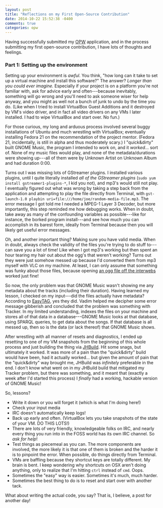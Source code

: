 ```yaml
---
layout: post
title: "Reflections on my First Open-Source Contribution"
date: 2014-10-22 15:52:38 -0400
comments: true
categories: opw
---
```

Having successfully submitted my [OPW](//gnome.org/opw/) application, and in the process submitting my first open-source contribution, I have lots of thoughts and feelings.

### Part 1: Setting up the environment

Setting up your environment is *awful*. You think, "how long can it take to set up a virtual machine and install this software?" The answer? *Longer than you could ever imagine.* Especially if your project is on a platform you're not familiar with, ask for advice early and often---because inevitably, something will go wrong and you'll need to ask someone wiser for help anyway, and you might as well not a bunch of junk to undo by the time you do. (Like when I tried to install VirtualBox Guest Additions and it destroyed by VM's video driver, and in fact all video drivers on any VMs I later installed. I had to wipe VirtualBox and start over. No fun.)<!--more-->

For those curious, my long and arduous process involved several buggy installations of Ubuntu and much wrestling with VirtualBox; eventually installing Fedora 21 on the recommendation of the project mentor. (Fedora 21, incidentally, is still in alpha and thus moderately scary.) I "quick&dirty" built GNOME Music, the program I intended to work on, and it *worked*... sort of. None of my music files would play, and none of the metadata/durations were showing up---all of them were by Unknown Artist on Unknown Album and had duration 0:00.

Turns out I was missing lots of GStreamer plugins. I installed various plugins, until I quite literally installed *all of the GStreamer plugins* (`sudo yum install gstreamer1-plugins-*`, I kid you not), and mp3's would still not play. I eventually figured out what was wrong by taking a step back from the application and attempting to play the file directly from Terminal, with `gst-launch-1.0 playbin uri=file:///home/joe/random-media-file.mp3`. The error message I got told me I needed a MPEG-1 Layer 3 Decoder, but more importantly, this step reminded me how debugging works. When in doubt, take away as many of the confounding variables as possible---like for instance, the borked program install---and see how much you can accomplish in its barest form, ideally from Terminal because then you will likely get useful error messages.

Oh, and another important thing? Making sure you have valid media. When in doubt, always check the validity of the files you're trying to do stuff to---can save you a lot of time! Like when I got mp3's working but then spent an hour tearing my hair out about the ogg's that weren't working? Turns out they were just somehow messed up because I'd converted them from mp3 myself with VLC on my machine. At least, I can only assume that something was funky about those files, because opening [an ogg file off the interwebs](//www.gnu.org/music/FreeSWSong.ogg) worked just fine!

So now, the only problem was that GNOME Music wasn't showing me any metadata about the tracks (including their duration). Having learned my lesson, I checked on my input---did the files actually have metadata? According to [EasyTAG](https://wiki.gnome.org/Apps/EasyTAG), yes they did. Vadim helped me decipher some error message gibberish and concluded that the problem was something with Tracker. In my limited understanding, indexes the files on your machine and stores all of that data in a database---GNOME Music looks at that database, using SPARQL queries, to get data about the songs. If that database is all messed up, then so is the data (or lack thereof) that GNOME Music shows.

After wrestling with all manner of resets and diagnostics, I ended up resetting to one of my VM snapshots from the beginning of this whole process and just building the thing via [JHBuild](//wiki.gnome.org/HowDoI/Jhbuild). Hit some snags, but ultimately it worked. It was more of a pain than the "quick&dirty" build would have been, had it actually worked... but given the amount of pain that the "quick&dirty" way brought me, JHBuild was *infinitely* preferable in the end. I don't know what went on in my JHBuild build that mitigated my Tracker problem, but there was something, and it meant that (exactly a week after I'd started this process) I *finally* had a working, hackable version of GNOME Music!

So, lessons?

* Write it down or you will forget it (which is what I'm doing here!)
* Check your input media
* IRC doesn't automatically keep logs!
* Back up early and often. (VirtualBox lets you take snapshots of the state of your VM. DO THIS LOTS!)
* There are lots of very friendly, knowledgeable folks on IRC, and nearly every thing you run into in the FOSS world has its own IRC channel. So *ask for help*!
* Test things as piecemeal as you can. The more components are involved, the more likely it is that one of them is broken and the harder it is to pinpoint the error. When possible, do things directly from Terminal.
* VMs are baffling because they shortcut keys are totally different. My brain is bent. I keep wondering why shortcuts on OSX aren't doing anything, only to realize that I'm hitting `ctrl` instead of `cmd`. Oops.
* Sometimes the "easy" way is easier. Sometimes it's much, much harder.
* Sometimes the best thing to do is to reset and start over with another tack.

What about writing the actual code, you say? That is, I believe, a post for another day!